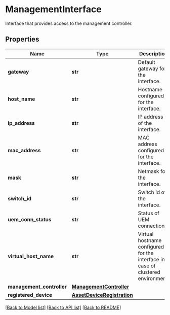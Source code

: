 # ManagementInterface

Interface that provides access to the management controller. 
## Properties
Name | Type | Description | Notes
------------ | ------------- | ------------- | -------------
**gateway** | **str** | Default gateway for the interface.   | [optional] [readonly] 
**host_name** | **str** | Hostname configured for the interface.   | [optional] 
**ip_address** | **str** | IP address of the interface.   | [optional] [readonly] 
**mac_address** | **str** | MAC address configured for the interface.   | [optional] [readonly] 
**mask** | **str** | Netmask for the interface.   | [optional] [readonly] 
**switch_id** | **str** | Switch Id of the interface.   | [optional] 
**uem_conn_status** | **str** | Status of UEM connection.   | [optional] 
**virtual_host_name** | **str** | Virtual hostname configured for the interface in case of clustered environment.    | [optional] 
**management_controller** | [**ManagementController**](.md) |  | [optional] 
**registered_device** | [**AssetDeviceRegistration**](.md) |  | [optional] 

[[Back to Model list]](../README.md#documentation-for-models) [[Back to API list]](../README.md#documentation-for-api-endpoints) [[Back to README]](../README.md)


